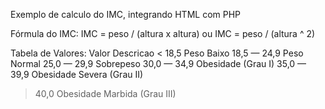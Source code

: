 Exemplo de calculo do IMC, integrando HTML com PHP

Fórmula do IMC:
IMC = peso / (altura x altura)
ou
IMC = peso / (altura ^ 2)

Tabela de Valores:
Valor       Descricao
< 18,5      Peso Baixo
18,5 — 24,9 Peso Normal
25,0 — 29,9 Sobrepeso
30,0 — 34,9 Obesidade (Grau I)
35,0 — 39,9 Obesidade Severa (Grau II)
> 40,0      Obesidade Marbida (Grau III) 